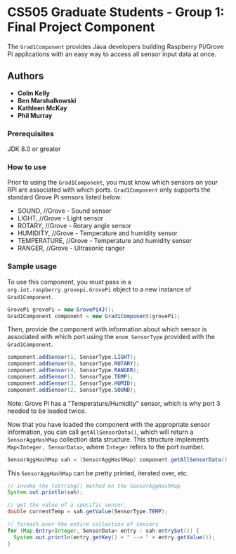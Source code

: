 # CS505 Graduate Students - Group 1: Final Project Component
The `Grad1Component` provides Java developers building Raspberry Pi/Grove Pi applications with an easy way to access all sensor input data at once.

## Authors
* **Colin Kelly**
* **Ben Marshalkowski**
* **Kathleen McKay**
* **Phil Murray**

### Prerequisites
JDK 8.0 or greater

### How to use
Prior to using the `Grad1Component`, you must know which sensors on your RPi are associated with which ports. `Grad1Component` only supports the standard Grove Pi sensors listed below:

  * SOUND, //Grove - Sound sensor
  * LIGHT, //Grove - Light sensor
  * ROTARY, //Grove - Rotary angle sensor
  * HUMIDITY, //Grove - Temperature and humidity sensor
  * TEMPERATURE, //Grove - Temperature and humidity sensor
  * RANGER, //Grove - Ultrasonic ranger

### Sample usage
To use this component, you must pass in a `org.iot.raspberry.grovepi.GrovePi` object to a new instance of `Grad1Component`.
```java
GrovePi grovePi = new GrovePi4J();
Grad1Component component = new Grad1Component(grovePi);
```
Then, provide the component with information about which sensor is associated with which port using the `enum SensorType` provided with the `Grad1Component`.
```java
component.addSensor(1, SensorType.LIGHT);
component.addSensor(0, SensorType.ROTARY);
component.addSensor(4, SensorType.RANGER);
component.addSensor(3, SensorType.TEMP);
component.addSensor(3, SensorType.HUMID);
component.addSensor(2, SensorType.SOUND);
```
Note: Grove Pi has a "Temperature/Humidity" sensor, which is why port 3 needed to be loaded twice.

Now that you have loaded the component with the appropriate sensor information, you can call `getAllSensorData()`, which will return a `SensorAggHashMap` collection data structure. This structure implements `Map<Integer, SensorData>`, where `Integer` refers to the port number.
```java
SensorAggHashMap sah = (SensorAggHashMap) component.getAllSensorData();
```
This `SensorAggHashMap` can be pretty printed, iterated over, etc.
```java
// invoke the toString() method on the SensorAggHashMap
System.out.println(sah);

// get the value of a specific sensor.
double currentTemp = sah.getValue(SensorType.TEMP);

// foreach over the entire collection of sensors
for (Map.Entry<Integer, SensorData> entry : sah.entrySet()) {
  System.out.println(entry.getKey() + " --> " + entry.getValue());
}
```
